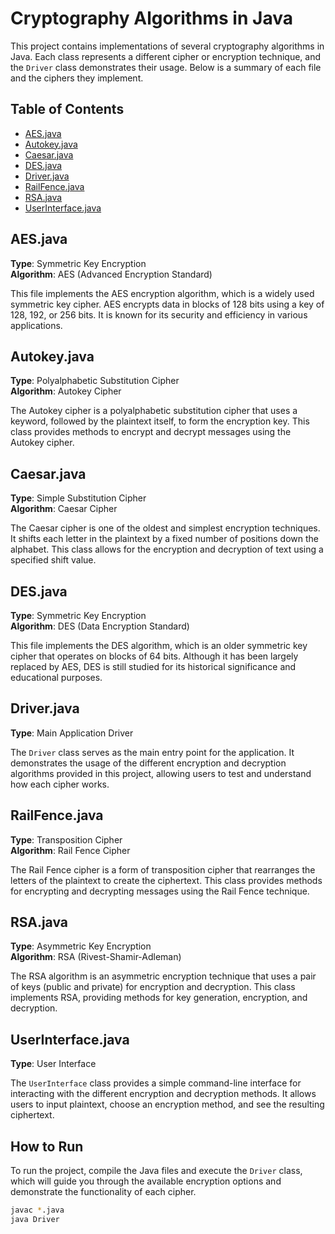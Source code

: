 # Cryptography Algorithms in Java

This project contains implementations of several cryptography algorithms in Java. Each class represents a different cipher or encryption technique, and the `Driver` class demonstrates their usage. Below is a summary of each file and the ciphers they implement.

## Table of Contents
- [AES.java](#aesjava)
- [Autokey.java](#autokeyjava)
- [Caesar.java](#caesarjava)
- [DES.java](#desjava)
- [Driver.java](#driverjava)
- [RailFence.java](#railfencejava)
- [RSA.java](#rsajava)
- [UserInterface.java](#userinterfacejava)

## AES.java
**Type**: Symmetric Key Encryption  
**Algorithm**: AES (Advanced Encryption Standard)

This file implements the AES encryption algorithm, which is a widely used symmetric key cipher. AES encrypts data in blocks of 128 bits using a key of 128, 192, or 256 bits. It is known for its security and efficiency in various applications.

## Autokey.java
**Type**: Polyalphabetic Substitution Cipher  
**Algorithm**: Autokey Cipher

The Autokey cipher is a polyalphabetic substitution cipher that uses a keyword, followed by the plaintext itself, to form the encryption key. This class provides methods to encrypt and decrypt messages using the Autokey cipher.

## Caesar.java
**Type**: Simple Substitution Cipher  
**Algorithm**: Caesar Cipher

The Caesar cipher is one of the oldest and simplest encryption techniques. It shifts each letter in the plaintext by a fixed number of positions down the alphabet. This class allows for the encryption and decryption of text using a specified shift value.

## DES.java
**Type**: Symmetric Key Encryption  
**Algorithm**: DES (Data Encryption Standard)

This file implements the DES algorithm, which is an older symmetric key cipher that operates on blocks of 64 bits. Although it has been largely replaced by AES, DES is still studied for its historical significance and educational purposes.

## Driver.java
**Type**: Main Application Driver

The `Driver` class serves as the main entry point for the application. It demonstrates the usage of the different encryption and decryption algorithms provided in this project, allowing users to test and understand how each cipher works.

## RailFence.java
**Type**: Transposition Cipher  
**Algorithm**: Rail Fence Cipher

The Rail Fence cipher is a form of transposition cipher that rearranges the letters of the plaintext to create the ciphertext. This class provides methods for encrypting and decrypting messages using the Rail Fence technique.

## RSA.java
**Type**: Asymmetric Key Encryption  
**Algorithm**: RSA (Rivest-Shamir-Adleman)

The RSA algorithm is an asymmetric encryption technique that uses a pair of keys (public and private) for encryption and decryption. This class implements RSA, providing methods for key generation, encryption, and decryption.

## UserInterface.java
**Type**: User Interface

The `UserInterface` class provides a simple command-line interface for interacting with the different encryption and decryption methods. It allows users to input plaintext, choose an encryption method, and see the resulting ciphertext.

## How to Run
To run the project, compile the Java files and execute the `Driver` class, which will guide you through the available encryption options and demonstrate the functionality of each cipher.

```bash
javac *.java
java Driver
